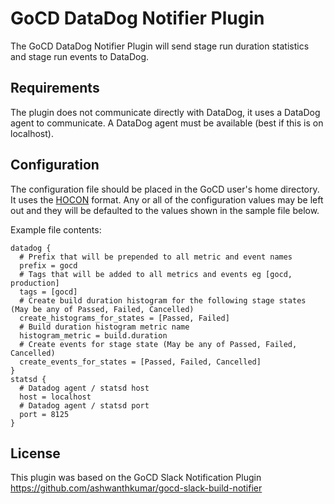 # GoCD DataDog Notifier Plugin #

The GoCD DataDog Notifier Plugin will send stage run duration statistics and stage run events to DataDog. 

## Requirements ##

The plugin does not communicate directly with DataDog, it uses a DataDog agent to communicate. A DataDog agent must be available (best if this is on localhost).

## Configuration ##

The configuration file should be placed in the GoCD user's home directory.
It uses the [HOCON](https://github.com/typesafehub/config/blob/master/HOCON.md) format. Any or all of the configuration values may be left out and they will be defaulted to the values shown in the sample file below. 

Example file contents:

    datadog {
      # Prefix that will be prepended to all metric and event names
      prefix = gocd
      # Tags that will be added to all metrics and events eg [gocd, production]
      tags = [gocd]
      # Create build duration histogram for the following stage states (May be any of Passed, Failed, Cancelled)
      create_histograms_for_states = [Passed, Failed]
      # Build duration histogram metric name
      histogram_metric = build.duration
      # Create events for stage state (May be any of Passed, Failed, Cancelled)
      create_events_for_states = [Passed, Failed, Cancelled]
    }
    statsd {
      # Datadog agent / statsd host
      host = localhost
      # Datadog agent / statsd port
      port = 8125
    }

## License ##

This plugin was based on the GoCD Slack Notification Plugin
https://github.com/ashwanthkumar/gocd-slack-build-notifier